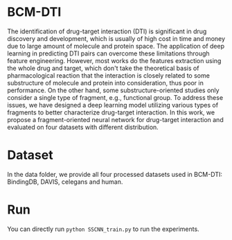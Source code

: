 # BCM-DTI

The identification of drug-target interaction (DTI) is significant in drug discovery and development, which is usually of high cost in time and money due to large amount of molecule and protein space. The application of deep learning in predicting DTI pairs can overcome these limitations through feature engineering. However, most works do the features extraction using the whole drug and target, which don't take the theoretical basis of pharmacological reaction that the interaction is closely related to some substructure of molecule and protein into consideration, thus poor in performance. On the other hand, some substructure-oriented studies only consider a single type of fragment, e.g., functional group.
To address these issues, we have designed a deep learning model utilizing various types of fragments to better characterize drug-target interaction.
In this work, we propose a fragment-oriented neural network for drug-target interaction and evaluated on four datasets with different distribution.

# Dataset
In the data folder, we provide all four processed datasets used in BCM-DTI: BindingDB, DAVIS, celegans and human.

# Run
You can directly run 
  `python SSCNN_train.py`
to run the experiments.

